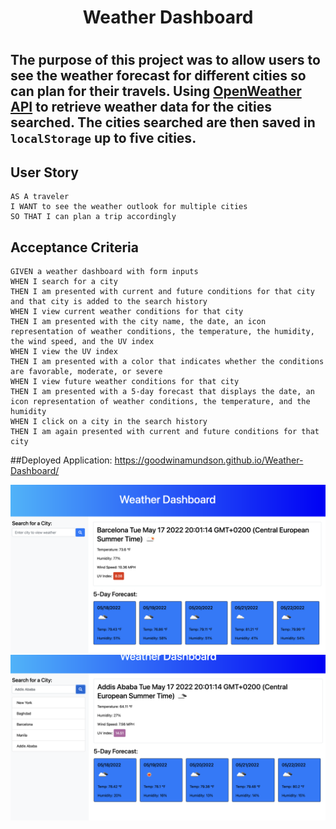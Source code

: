 <h1 align="center">Weather Dashboard<h1>

## The purpose of this project was to allow users to see the weather forecast for different cities so can plan for their travels. Using [OpenWeather API](https://openweathermap.org/api) to retrieve weather data for the cities searched.  The cities searched are then saved in `localStorage` up to five cities.

## User Story

```
AS A traveler
I WANT to see the weather outlook for multiple cities
SO THAT I can plan a trip accordingly
```

## Acceptance Criteria

```
GIVEN a weather dashboard with form inputs
WHEN I search for a city
THEN I am presented with current and future conditions for that city and that city is added to the search history
WHEN I view current weather conditions for that city
THEN I am presented with the city name, the date, an icon representation of weather conditions, the temperature, the humidity, the wind speed, and the UV index
WHEN I view the UV index
THEN I am presented with a color that indicates whether the conditions are favorable, moderate, or severe
WHEN I view future weather conditions for that city
THEN I am presented with a 5-day forecast that displays the date, an icon representation of weather conditions, the temperature, and the humidity
WHEN I click on a city in the search history
THEN I am again presented with current and future conditions for that city
```

##Deployed Application: https://goodwinamundson.github.io/Weather-Dashboard/


<img src="./assets/images/one-city.png" />
<img src="./assets/images/five-city.png" />






